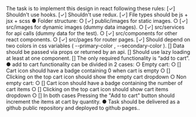 The task is to implement this design in react following these rules:
[✓] Shouldn't use hooks.
[✓] Shouldn't use redux.
[✓] File types should be js + jsx + scss
● Folder structure:
  ○ [✓] public/images for static images.
  ○ [✓] src/images for dynamic images (dummy data images).
  ○ [✓] src/services for api calls (dummy data for the test).
  ○ [✓] src/components for other react components.
  ○ [✓] src/pages for router pages.
[✓] Should depend on two colors in css variables ( --primary-color , --secondary-color ).
[] Data should be passed via props or returned by an api.
[] Should use lazy loading at least at one component.
[] The only required functionality is “add to cart”.
● add to cart functionality can be divided in 2 cases:
○ Empty cart:
  ○ [] Cart icon should have a badge containing 0 when cart is empty
  ○ [] Clicking on the top cart icon should show the empty cart dropdown
○ Non empty cart:
  ○ [] Cart icon should have a badge containing the number of cart items
  ○ [] Clicking on the top cart icon should show cart items dropdown
  ○ [] In both cases Pressing the "Add to cart" button should increment the items at cart by quantity.
● Task should be delivered as a github public repository and deployed to github pages..